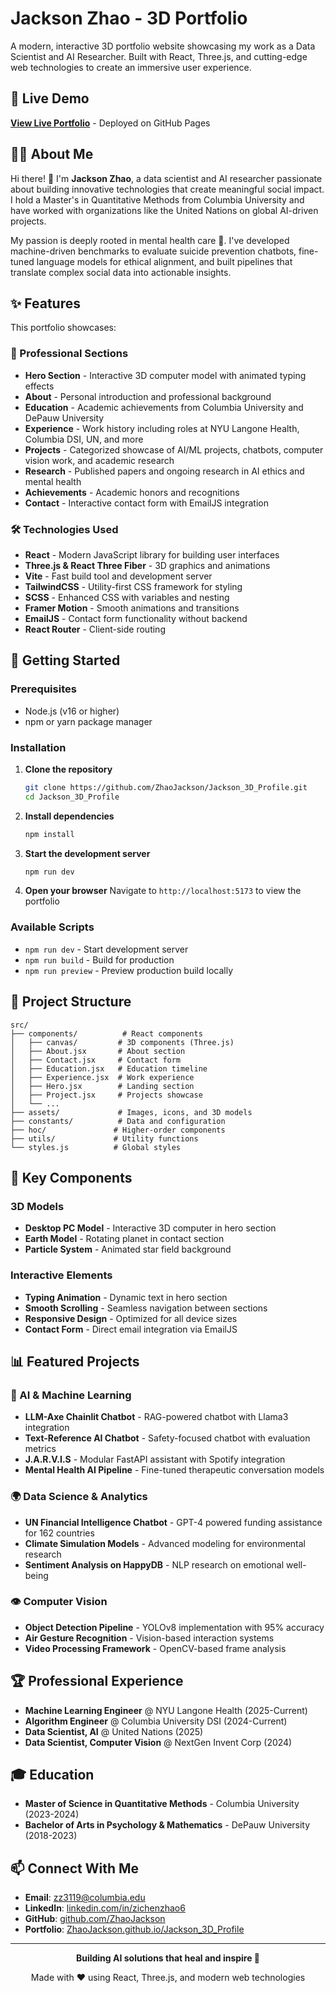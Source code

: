 # Jackson Zhao - 3D Portfolio

A modern, interactive 3D portfolio website showcasing my work as a Data Scientist and AI Researcher. Built with React, Three.js, and cutting-edge web technologies to create an immersive user experience.

## 🚀 Live Demo
**[View Live Portfolio](https://ZhaoJackson.github.io/Jackson_3D_Profile/)** - Deployed on GitHub Pages

## 👨‍💻 About Me
Hi there! 👋 I'm **Jackson Zhao**, a data scientist and AI researcher passionate about building innovative technologies that create meaningful social impact. I hold a Master's in Quantitative Methods from Columbia University and have worked with organizations like the United Nations on global AI-driven projects.

My passion is deeply rooted in mental health care 💙. I've developed machine-driven benchmarks to evaluate suicide prevention chatbots, fine-tuned language models for ethical alignment, and built pipelines that translate complex social data into actionable insights.


## ✨ Features

This portfolio showcases:

### 🎯 Professional Sections
- **Hero Section** - Interactive 3D computer model with animated typing effects
- **About** - Personal introduction and professional background
- **Education** - Academic achievements from Columbia University and DePauw University
- **Experience** - Work history including roles at NYU Langone Health, Columbia DSI, UN, and more
- **Projects** - Categorized showcase of AI/ML projects, chatbots, computer vision work, and academic research
- **Research** - Published papers and ongoing research in AI ethics and mental health
- **Achievements** - Academic honors and recognitions
- **Contact** - Interactive contact form with EmailJS integration

### 🛠️ Technologies Used
- **React** - Modern JavaScript library for building user interfaces
- **Three.js & React Three Fiber** - 3D graphics and animations
- **Vite** - Fast build tool and development server
- **TailwindCSS** - Utility-first CSS framework for styling
- **SCSS** - Enhanced CSS with variables and nesting
- **Framer Motion** - Smooth animations and transitions
- **EmailJS** - Contact form functionality without backend
- **React Router** - Client-side routing
 
## 🚀 Getting Started

### Prerequisites
- Node.js (v16 or higher)
- npm or yarn package manager

### Installation

1. **Clone the repository**
   ```bash
   git clone https://github.com/ZhaoJackson/Jackson_3D_Profile.git
   cd Jackson_3D_Profile
   ```

2. **Install dependencies**
   ```bash
   npm install
   ```

3. **Start the development server**
   ```bash
   npm run dev
   ```

4. **Open your browser**
   Navigate to `http://localhost:5173` to view the portfolio

### Available Scripts

- `npm run dev` - Start development server
- `npm run build` - Build for production
- `npm run preview` - Preview production build locally

## 📁 Project Structure

```
src/
├── components/          # React components
│   ├── canvas/         # 3D components (Three.js)
│   ├── About.jsx       # About section
│   ├── Contact.jsx     # Contact form
│   ├── Education.jsx   # Education timeline
│   ├── Experience.jsx  # Work experience
│   ├── Hero.jsx        # Landing section
│   ├── Project.jsx     # Projects showcase
│   └── ...
├── assets/             # Images, icons, and 3D models
├── constants/          # Data and configuration
├── hoc/               # Higher-order components
├── utils/             # Utility functions
└── styles.js          # Global styles
```

## 🎨 Key Components

### 3D Models
- **Desktop PC Model** - Interactive 3D computer in hero section
- **Earth Model** - Rotating planet in contact section
- **Particle System** - Animated star field background

### Interactive Elements
- **Typing Animation** - Dynamic text in hero section
- **Smooth Scrolling** - Seamless navigation between sections
- **Responsive Design** - Optimized for all device sizes
- **Contact Form** - Direct email integration via EmailJS
## 📊 Featured Projects

### 🤖 AI & Machine Learning
- **LLM-Axe Chainlit Chatbot** - RAG-powered chatbot with Llama3 integration
- **Text-Reference AI Chatbot** - Safety-focused chatbot with evaluation metrics
- **J.A.R.V.I.S** - Modular FastAPI assistant with Spotify integration
- **Mental Health AI Pipeline** - Fine-tuned therapeutic conversation models

### 🌍 Data Science & Analytics
- **UN Financial Intelligence Chatbot** - GPT-4 powered funding assistance for 162 countries
- **Climate Simulation Models** - Advanced modeling for environmental research
- **Sentiment Analysis on HappyDB** - NLP research on emotional well-being

### 👁️ Computer Vision
- **Object Detection Pipeline** - YOLOv8 implementation with 95% accuracy
- **Air Gesture Recognition** - Vision-based interaction systems
- **Video Processing Framework** - OpenCV-based frame analysis

## 🏆 Professional Experience

- **Machine Learning Engineer** @ NYU Langone Health (2025-Current)
- **Algorithm Engineer** @ Columbia University DSI (2024-Current)  
- **Data Scientist, AI** @ United Nations (2025)
- **Data Scientist, Computer Vision** @ NextGen Invent Corp (2024)

## 🎓 Education

- **Master of Science in Quantitative Methods** - Columbia University (2023-2024)
- **Bachelor of Arts in Psychology & Mathematics** - DePauw University (2018-2023)

## 📫 Connect With Me

- **Email**: [zz3119@columbia.edu](mailto:zz3119@columbia.edu)
- **LinkedIn**: [linkedin.com/in/zichenzhao6](https://www.linkedin.com/in/zichenzhao6/)
- **GitHub**: [github.com/ZhaoJackson](https://github.com/ZhaoJackson)
- **Portfolio**: [ZhaoJackson.github.io/Jackson_3D_Profile](https://ZhaoJackson.github.io/Jackson_3D_Profile/)

---

<div align="center">
  <p><strong>Building AI solutions that heal and inspire 🚀</strong></p>
  <p>Made with ❤️ using React, Three.js, and modern web technologies</p>
</div>
